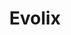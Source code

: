 ---
blog: http://blog.evolix.com/
codehost: https://github.com/https://github.com/Evolix
facebook: https://facebook.com/evolix
instagram: https://instagram.com/evolix
linkedin: https://linkedin.com/company/evolix
logohandle: evolix
sort: evolix
title: Evolix
twitter: https://x.com/evolix
website: https://evolix.com/
youtube: https://youtube.com/channel/UCRCZX_NhKveg0BAiPntIbgw
---